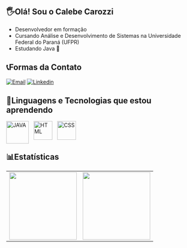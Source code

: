 ## 🖐️Olá! Sou o Calebe Carozzi 
* Desenvolvedor em formação
* Cursando Análise e Desenvolvimento de Sistemas na Universidade Federal do Paraná (UFPR)
* Estudando Java 🍵

## 📞Formas da Contato 
[![Email](https://img.shields.io/badge/Microsoft_Outlook-0078D4?style=for-the-badge&logo=microsoft-outlook&logoColor=white)](mailto:calebercarozzi@outlook.com) [![Linkedin](https://img.shields.io/badge/LinkedIn-0077B5?style=for-the-badge&logo=linkedin&logoColor=white)](https://www.linkedin.com/in/calebe-carozzi)
<br/>
## 🤖Linguagens e Tecnologias que estou aprendendo
<div>
  <img 
  align="left"
  alt="JAVA"
  title="JAVA"
  width="60px"
  style="padding-right: 10px;"
  src="https://cdn.jsdelivr.net/gh/devicons/devicon@latest/icons/java/java-original-wordmark.svg" 
  />

<img 
  align="left"
  alt="HTML"
  title="HTML"
  width="50px"
  style="padding-right: 10px;"
  src="https://cdn.jsdelivr.net/gh/devicons/devicon@latest/icons/html5/html5-original-wordmark.svg" 
  />
  
  <img 
  align="left"
  alt="CSS"
  title="CSS"
  width="50px"
  style="padding-right: 10px;"
  src="https://cdn.jsdelivr.net/gh/devicons/devicon@latest/icons/css3/css3-original-wordmark.svg" 
  />
<div/>  
  
<br/>
<br/>
<br/>

## 📊Estatísticas
<table>
  <tr>
    <td>
      <img 
        height="180em"
        src="https://github-readme-stats.vercel.app/api?username=CalebeCarozzi&show_icons=true&theme=dracula&include_all_commits=true&locale=pt-br" 
      />
    </td>
    <td>
      <img 
        height="180em"
        src="https://github-readme-stats.vercel.app/api/top-langs/?username=anuraghazra&theme=dracula&layout=compact&locale=pt-br" 
      />
    </td>
  </tr>
</table>

